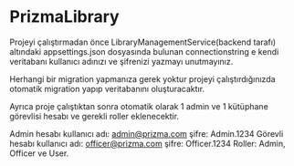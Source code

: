 # PrizmaLibrary

Projeyi çalıştırmadan önce LibraryManagementService(backend tarafı) altındaki appsettings.json dosyasında bulunan connectionstring e kendi veritabanı kullanıcı adınızı ve şifrenizi yazmayı unutmayınız.

Herhangi bir migration yapmanıza gerek yoktur projeyi çalıştırdığınızda otomatik migration yapıp veritabanını oluşturacaktır.

Ayrıca proje çalıştıktan sonra otomatik olarak 1 admin ve 1 kütüphane görevlisi hesabı ve gerekli roller eklenecektir.

Admin hesabı kullanıcı adı: admin@prizma.com şifre: Admin.1234
Görevli hesabı kullanıcı adı: officer@prizma.com şifre: Officer.1234
Roller: Admin, Officer ve User.
